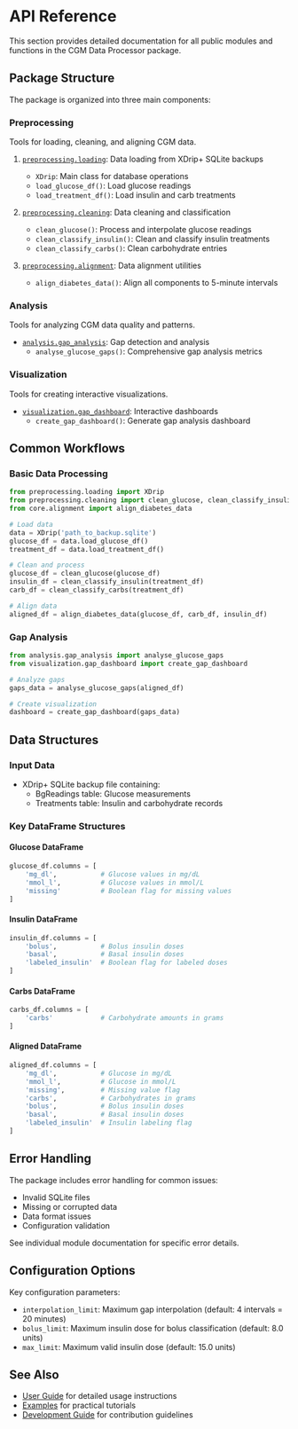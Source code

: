 # API Reference

This section provides detailed documentation for all public modules and functions in the CGM Data Processor package.

## Package Structure

The package is organized into three main components:

### Preprocessing
Tools for loading, cleaning, and aligning CGM data.

1. [`preprocessing.loading`](preprocessing/loading.md): Data loading from XDrip+ SQLite backups
    - `XDrip`: Main class for database operations
    - `load_glucose_df()`: Load glucose readings
    - `load_treatment_df()`: Load insulin and carb treatments

2. [`preprocessing.cleaning`](preprocessing/cleaning.md): Data cleaning and classification
    - `clean_glucose()`: Process and interpolate glucose readings
    - `clean_classify_insulin()`: Clean and classify insulin treatments
    - `clean_classify_carbs()`: Clean carbohydrate entries

3. [`preprocessing.alignment`](preprocessing/alignment.md): Data alignment utilities
    - `align_diabetes_data()`: Align all components to 5-minute intervals

### Analysis
Tools for analyzing CGM data quality and patterns.

- [`analysis.gap_analysis`](analysis/gaps.md): Gap detection and analysis
    - `analyse_glucose_gaps()`: Comprehensive gap analysis metrics

### Visualization
Tools for creating interactive visualizations.

- [`visualization.gap_dashboard`](visualisation/gap_dashboard.md): Interactive dashboards
    - `create_gap_dashboard()`: Generate gap analysis dashboard

## Common Workflows

### Basic Data Processing

```python
from preprocessing.loading import XDrip
from preprocessing.cleaning import clean_glucose, clean_classify_insulin, clean_classify_carbs
from core.alignment import align_diabetes_data

# Load data
data = XDrip('path_to_backup.sqlite')
glucose_df = data.load_glucose_df()
treatment_df = data.load_treatment_df()

# Clean and process
glucose_df = clean_glucose(glucose_df)
insulin_df = clean_classify_insulin(treatment_df)
carb_df = clean_classify_carbs(treatment_df)

# Align data
aligned_df = align_diabetes_data(glucose_df, carb_df, insulin_df)
```

### Gap Analysis
```python
from analysis.gap_analysis import analyse_glucose_gaps
from visualization.gap_dashboard import create_gap_dashboard

# Analyze gaps
gaps_data = analyse_glucose_gaps(aligned_df)

# Create visualization
dashboard = create_gap_dashboard(gaps_data)
```

## Data Structures

### Input Data
- XDrip+ SQLite backup file containing:
    - BgReadings table: Glucose measurements
    - Treatments table: Insulin and carbohydrate records

### Key DataFrame Structures

#### Glucose DataFrame
```python
glucose_df.columns = [
    'mg_dl',           # Glucose values in mg/dL
    'mmol_l',          # Glucose values in mmol/L
    'missing'          # Boolean flag for missing values
]
```

#### Insulin DataFrame
```python
insulin_df.columns = [
    'bolus',           # Bolus insulin doses
    'basal',           # Basal insulin doses
    'labeled_insulin'  # Boolean flag for labeled doses
]
```

#### Carbs DataFrame
```python
carbs_df.columns = [
    'carbs'            # Carbohydrate amounts in grams
]
```

#### Aligned DataFrame
```python
aligned_df.columns = [
    'mg_dl',           # Glucose in mg/dL
    'mmol_l',          # Glucose in mmol/L
    'missing',         # Missing value flag
    'carbs',           # Carbohydrates in grams
    'bolus',           # Bolus insulin doses
    'basal',           # Basal insulin doses
    'labeled_insulin'  # Insulin labeling flag
]
```

## Error Handling

The package includes error handling for common issues:
- Invalid SQLite files
- Missing or corrupted data
- Data format issues
- Configuration validation

See individual module documentation for specific error details.

## Configuration Options

Key configuration parameters:
- `interpolation_limit`: Maximum gap interpolation (default: 4 intervals = 20 minutes)
- `bolus_limit`: Maximum insulin dose for bolus classification (default: 8.0 units)
- `max_limit`: Maximum valid insulin dose (default: 15.0 units)

## See Also

- [User Guide](../user-guide/index.md) for detailed usage instructions
- [Examples](../user-guide/tutorials/load_and_export_data.md) for practical tutorials
- [Development Guide](../development/contributing.md) for contribution guidelines